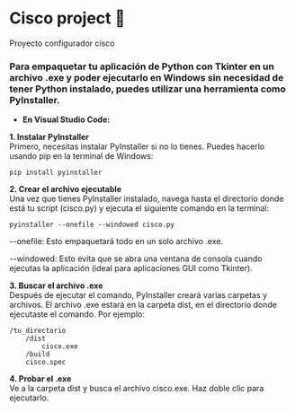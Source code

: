 # Cisco project :snake:
Proyecto configurador cisco

### Para empaquetar tu aplicación de Python con Tkinter en un archivo .exe y poder ejecutarlo en Windows sin necesidad de tener Python instalado, puedes utilizar una herramienta como PyInstaller.
- **En Visual Studio Code:**<br>

**1. Instalar PyInstaller**<br>
Primero, necesitas instalar PyInstaller si no lo tienes. Puedes hacerlo usando pip en la terminal de Windows:
```
pip install pyinstaller
```
**2. Crear el archivo ejecutable**<br>
Una vez que tienes PyInstaller instalado, navega hasta el directorio donde está tu script (cisco.py) y ejecuta el siguiente comando en la terminal:
```
pyinstaller --onefile --windowed cisco.py
```
--onefile: Esto empaquetará todo en un solo archivo .exe.

--windowed: Esto evita que se abra una ventana de consola cuando ejecutas la aplicación (ideal para aplicaciones GUI como Tkinter).

**3. Buscar el archivo .exe**<br>
Después de ejecutar el comando, PyInstaller creará varias carpetas y archivos. El archivo .exe estará en la carpeta dist, en el directorio donde ejecutaste el comando. Por ejemplo:
```
/tu_directorio
    /dist
        cisco.exe
    /build
    cisco.spec
```
**4. Probar el .exe**<br>
Ve a la carpeta dist y busca el archivo cisco.exe. Haz doble clic para ejecutarlo.

